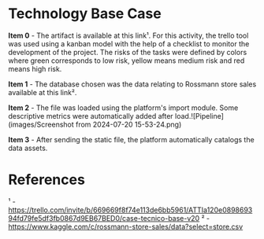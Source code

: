 # Technology Base Case

**Item 0** - The artifact is available at this link¹. For this activity, the trello tool was used using a kanban model with the help of a checklist to monitor the development of the project. The risks of the tasks were defined by colors where green corresponds to low risk, yellow means medium risk and red means high risk.

**Item 1** - The database chosen was the data relating to Rossmann store sales available at this link².

**Item 2** - The file was loaded using the platform's import module. Some descriptive metrics were automatically added after load.![Pipeline](images/Screenshot from 2024-07-20 15-53-24.png)

**Item 3** - After sending the static file, the platform automatically catalogs the data assets.

# References

¹ - https://trello.com/invite/b/669669f8f74e113de6bb5961/ATTIa120e089869394fd79fe5df3fb0867d9EB67BED0/case-tecnico-base-v20
² - https://www.kaggle.com/c/rossmann-store-sales/data?select=store.csv

